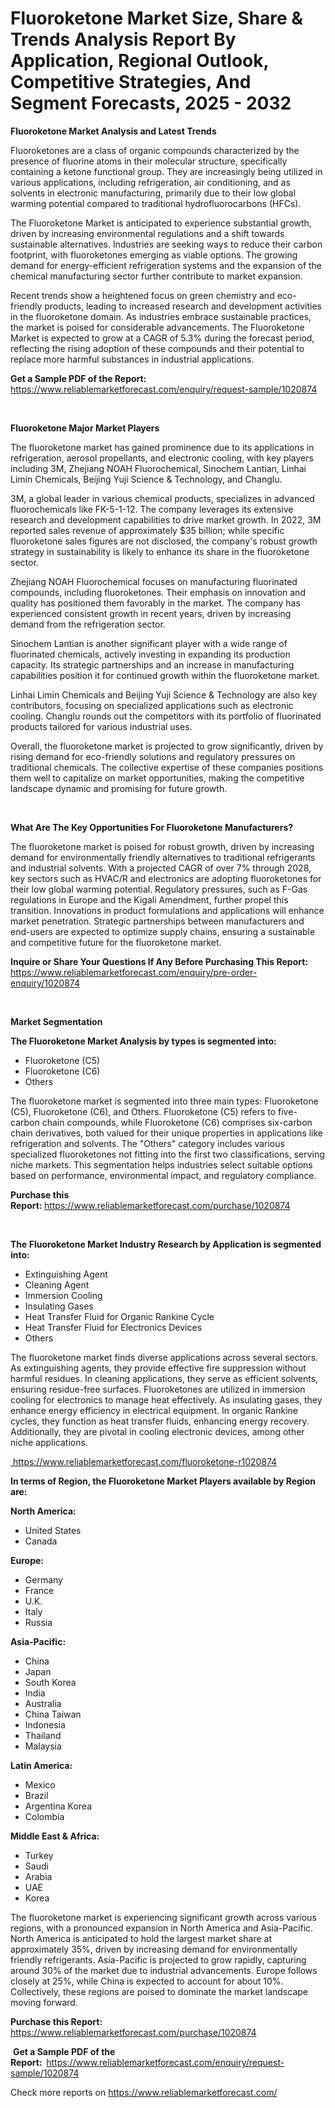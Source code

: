 <p><h1>Fluoroketone Market Size, Share & Trends Analysis Report By Application, Regional Outlook, Competitive Strategies, And Segment Forecasts, 2025 - 2032</h1></p><p><strong>Fluoroketone Market Analysis and Latest Trends</strong></p>
<p><p>Fluoroketones are a class of organic compounds characterized by the presence of fluorine atoms in their molecular structure, specifically containing a ketone functional group. They are increasingly being utilized in various applications, including refrigeration, air conditioning, and as solvents in electronic manufacturing, primarily due to their low global warming potential compared to traditional hydrofluorocarbons (HFCs).</p><p>The Fluoroketone Market is anticipated to experience substantial growth, driven by increasing environmental regulations and a shift towards sustainable alternatives. Industries are seeking ways to reduce their carbon footprint, with fluoroketones emerging as viable options. The growing demand for energy-efficient refrigeration systems and the expansion of the chemical manufacturing sector further contribute to market expansion.</p><p>Recent trends show a heightened focus on green chemistry and eco-friendly products, leading to increased research and development activities in the fluoroketone domain. As industries embrace sustainable practices, the market is poised for considerable advancements. The Fluoroketone Market is expected to grow at a CAGR of 5.3% during the forecast period, reflecting the rising adoption of these compounds and their potential to replace more harmful substances in industrial applications.</p></p>
<p><strong>Get a Sample PDF of the Report:&nbsp;</strong> <a href="https://www.reliablemarketforecast.com/enquiry/request-sample/1020874?utm_campaign=1929&utm_medium=2&utm_source=Github&utm_content=ia&utm_term=30012025&utm_id=fluoroketone">https://www.reliablemarketforecast.com/enquiry/request-sample/1020874</a></p>
<p>&nbsp;</p>
<p><strong>Fluoroketone Major Market Players</strong></p>
<p><p>The fluoroketone market has gained prominence due to its applications in refrigeration, aerosol propellants, and electronic cooling, with key players including 3M, Zhejiang NOAH Fluorochemical, Sinochem Lantian, Linhai Limin Chemicals, Beijing Yuji Science & Technology, and Changlu.</p><p>3M, a global leader in various chemical products, specializes in advanced fluorochemicals like FK-5-1-12. The company leverages its extensive research and development capabilities to drive market growth. In 2022, 3M reported sales revenue of approximately $35 billion; while specific fluoroketone sales figures are not disclosed, the company's robust growth strategy in sustainability is likely to enhance its share in the fluoroketone sector.</p><p>Zhejiang NOAH Fluorochemical focuses on manufacturing fluorinated compounds, including fluoroketones. Their emphasis on innovation and quality has positioned them favorably in the market. The company has experienced consistent growth in recent years, driven by increasing demand from the refrigeration sector.</p><p>Sinochem Lantian is another significant player with a wide range of fluorinated chemicals, actively investing in expanding its production capacity. Its strategic partnerships and an increase in manufacturing capabilities position it for continued growth within the fluoroketone market.</p><p>Linhai Limin Chemicals and Beijing Yuji Science & Technology are also key contributors, focusing on specialized applications such as electronic cooling. Changlu rounds out the competitors with its portfolio of fluorinated products tailored for various industrial uses.</p><p>Overall, the fluoroketone market is projected to grow significantly, driven by rising demand for eco-friendly solutions and regulatory pressures on traditional chemicals. The collective expertise of these companies positions them well to capitalize on market opportunities, making the competitive landscape dynamic and promising for future growth.</p></p>
<p>&nbsp;</p>
<p><strong>What Are The Key Opportunities For Fluoroketone Manufacturers?</strong></p>
<p><p>The fluoroketone market is poised for robust growth, driven by increasing demand for environmentally friendly alternatives to traditional refrigerants and industrial solvents. With a projected CAGR of over 7% through 2028, key sectors such as HVAC/R and electronics are adopting fluoroketones for their low global warming potential. Regulatory pressures, such as F-Gas regulations in Europe and the Kigali Amendment, further propel this transition. Innovations in product formulations and applications will enhance market penetration. Strategic partnerships between manufacturers and end-users are expected to optimize supply chains, ensuring a sustainable and competitive future for the fluoroketone market.</p></p>
<p><strong>Inquire or Share Your Questions If Any Before Purchasing This Report:</strong> <a href="https://www.reliablemarketforecast.com/enquiry/pre-order-enquiry/1020874?utm_campaign=1929&utm_medium=2&utm_source=Github&utm_content=ia&utm_term=30012025&utm_id=fluoroketone">https://www.reliablemarketforecast.com/enquiry/pre-order-enquiry/1020874</a></p>
<p>&nbsp;</p>
<p><strong>Market Segmentation</strong></p>
<p><strong>The Fluoroketone Market Analysis by types is segmented into:</strong></p>
<p><ul><li>Fluoroketone (C5)</li><li>Fluoroketone (C6)</li><li>Others</li></ul></p>
<p><p>The fluoroketone market is segmented into three main types: Fluoroketone (C5), Fluoroketone (C6), and Others. Fluoroketone (C5) refers to five-carbon chain compounds, while Fluoroketone (C6) comprises six-carbon chain derivatives, both valued for their unique properties in applications like refrigeration and solvents. The "Others" category includes various specialized fluoroketones not fitting into the first two classifications, serving niche markets. This segmentation helps industries select suitable options based on performance, environmental impact, and regulatory compliance.</p></p>
<p><strong>Purchase this Report:&nbsp;</strong><a href="https://www.reliablemarketforecast.com/purchase/1020874?utm_campaign=1929&utm_medium=2&utm_source=Github&utm_content=ia&utm_term=30012025&utm_id=fluoroketone">https://www.reliablemarketforecast.com/purchase/1020874</a></p>
<p>&nbsp;</p>
<p><strong>The Fluoroketone Market Industry Research by Application is segmented into:</strong></p>
<p><ul><li>Extinguishing Agent</li><li>Cleaning Agent</li><li>Immersion Cooling</li><li>Insulating Gases</li><li>Heat Transfer Fluid for Organic Rankine Cycle</li><li>Heat Transfer Fluid for Electronics Devices</li><li>Others</li></ul></p>
<p><p>The fluoroketone market finds diverse applications across several sectors. As extinguishing agents, they provide effective fire suppression without harmful residues. In cleaning applications, they serve as efficient solvents, ensuring residue-free surfaces. Fluoroketones are utilized in immersion cooling for electronics to manage heat effectively. As insulating gases, they enhance energy efficiency in electrical equipment. In organic Rankine cycles, they function as heat transfer fluids, enhancing energy recovery. Additionally, they are pivotal in cooling electronic devices, among other niche applications.</p></p>
<p><a href="https://www.reliablemarketforecast.com/fluoroketone-r1020874?utm_campaign=1929&utm_medium=2&utm_source=Github&utm_content=ia&utm_term=30012025&utm_id=fluoroketone">&nbsp;https://www.reliablemarketforecast.com/fluoroketone-r1020874</a></p>
<p><strong>In terms of Region, the Fluoroketone Market Players available by Region are:</strong></p>
<p>
    <p> <strong> North America: </strong>
        <ul>
            <li>United States</li>
            <li>Canada</li>
        </ul>
        </p> 
    <p> <strong> Europe: </strong>
        <ul>
            <li>Germany</li>
            <li>France</li>
            <li>U.K.</li>
            <li>Italy</li>
            <li>Russia</li>
        </ul>
        </p> 
    <p> <strong> Asia-Pacific: </strong>
        <ul>
            <li>China</li>
            <li>Japan</li>
            <li>South Korea</li>
            <li>India</li>
            <li>Australia</li>
            <li>China Taiwan</li>
            <li>Indonesia</li>
            <li>Thailand</li>
            <li>Malaysia</li>
        </ul>
        </p> 
    <p> <strong> Latin America: </strong>
        <ul>
            <li>Mexico</li>
            <li>Brazil</li>
            <li>Argentina Korea</li>
            <li>Colombia</li>
        </ul>
        </p> 
    <p> <strong> Middle East & Africa: </strong>
        <ul>
            <li>Turkey</li>
            <li>Saudi</li>
            <li>Arabia</li>
            <li>UAE</li>
            <li>Korea</li>
        </ul>
    </p>
    </p>
<p><p>The fluoroketone market is experiencing significant growth across various regions, with a pronounced expansion in North America and Asia-Pacific. North America is anticipated to hold the largest market share at approximately 35%, driven by increasing demand for environmentally friendly refrigerants. Asia-Pacific is projected to grow rapidly, capturing around 30% of the market due to industrial advancements. Europe follows closely at 25%, while China is expected to account for about 10%. Collectively, these regions are poised to dominate the market landscape moving forward.</p></p>
<p><strong>Purchase this Report: </strong><a href="https://www.reliablemarketforecast.com/purchase/1020874?utm_campaign=1929&utm_medium=2&utm_source=Github&utm_content=ia&utm_term=30012025&utm_id=fluoroketone">https://www.reliablemarketforecast.com/purchase/1020874</a></p>
<p>&nbsp;<strong>Get a Sample PDF of the Report:&nbsp;&nbsp;</strong><a href="https://www.reliablemarketforecast.com/enquiry/request-sample/1020874?utm_campaign=1929&utm_medium=2&utm_source=Github&utm_content=ia&utm_term=30012025&utm_id=fluoroketone">https://www.reliablemarketforecast.com/enquiry/request-sample/1020874</a></p>
<p><strong></strong></p>
<p>Check more reports on <a href="https://www.reliablemarketforecast.com/?utm_campaign=1929&utm_medium=2&utm_source=Github&utm_content=ia&utm_term=30012025&utm_id=fluoroketone">https://www.reliablemarketforecast.com/</a></p>